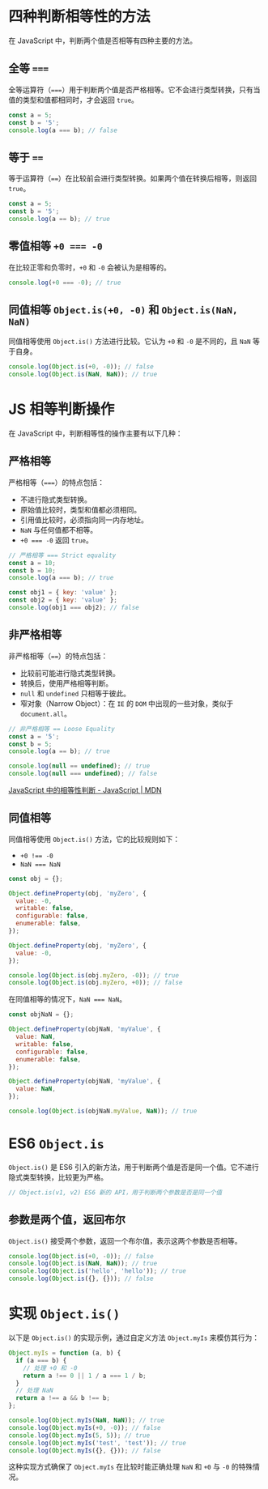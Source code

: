 # 四种判断相等性的方法

在 JavaScript 中，判断两个值是否相等有四种主要的方法。

## 全等 `===`

全等运算符（`===`）用于判断两个值是否严格相等。它不会进行类型转换，只有当值的类型和值都相同时，才会返回 `true`。

```javascript
const a = 5;
const b = '5';
console.log(a === b); // false
```

## 等于 `==`

等于运算符（`==`）在比较前会进行类型转换。如果两个值在转换后相等，则返回 `true`。

```javascript
const a = 5;
const b = '5';
console.log(a == b); // true
```

## 零值相等 `+0 === -0`

在比较正零和负零时，`+0` 和 `-0` 会被认为是相等的。

```javascript
console.log(+0 === -0); // true
```

## 同值相等 `Object.is(+0, -0)` 和 `Object.is(NaN, NaN)`

同值相等使用 `Object.is()` 方法进行比较。它认为 `+0` 和 `-0` 是不同的，且 `NaN` 等于自身。

```javascript
console.log(Object.is(+0, -0)); // false
console.log(Object.is(NaN, NaN)); // true
```

# JS 相等判断操作

在 JavaScript 中，判断相等性的操作主要有以下几种：

## 严格相等

严格相等（`===`）的特点包括：

- 不进行隐式类型转换。
- 原始值比较时，类型和值都必须相同。
- 引用值比较时，必须指向同一内存地址。
- `NaN` 与任何值都不相等。
- `+0 === -0` 返回 `true`。

```javascript
// 严格相等 === Strict equality
const a = 10;
const b = 10;
console.log(a === b); // true

const obj1 = { key: 'value' };
const obj2 = { key: 'value' };
console.log(obj1 === obj2); // false
```

## 非严格相等

非严格相等（`==`）的特点包括：

- 比较前可能进行隐式类型转换。
- 转换后，使用严格相等判断。
- `null` 和 `undefined` 只相等于彼此。
- 窄对象（Narrow Object）：在 `IE` 的 `DOM` 中出现的一些对象，类似于 `document.all`。

```javascript
// 非严格相等 == Loose Equality
const a = '5';
const b = 5;
console.log(a == b); // true

console.log(null == undefined); // true
console.log(null === undefined); // false
```

[JavaScript 中的相等性判断 - JavaScript | MDN](https://developer.mozilla.org/zh-CN/docs/Web/JavaScript/Equality_comparisons_and_sameness)

## 同值相等

同值相等使用 `Object.is()` 方法，它的比较规则如下：

- `+0 !== -0`
- `NaN === NaN`

```javascript
const obj = {};

Object.defineProperty(obj, 'myZero', {
  value: -0,
  writable: false,
  configurable: false,
  enumerable: false,
});

Object.defineProperty(obj, 'myZero', {
  value: -0,
});

console.log(Object.is(obj.myZero, -0)); // true
console.log(Object.is(obj.myZero, +0)); // false
```

在同值相等的情况下，`NaN === NaN`。

```javascript
const objNaN = {};

Object.defineProperty(objNaN, 'myValue', {
  value: NaN,
  writable: false,
  configurable: false,
  enumerable: false,
});

Object.defineProperty(objNaN, 'myValue', {
  value: NaN,
});

console.log(Object.is(objNaN.myValue, NaN)); // true
```

# ES6 `Object.is`

`Object.is()` 是 ES6 引入的新方法，用于判断两个值是否是同一个值。它不进行隐式类型转换，比较更为严格。

```javascript
// Object.is(v1, v2) ES6 新的 API，用于判断两个参数是否是同一个值
```

## 参数是两个值，返回布尔

`Object.is()` 接受两个参数，返回一个布尔值，表示这两个参数是否相等。

```javascript
console.log(Object.is(+0, -0)); // false
console.log(Object.is(NaN, NaN)); // true
console.log(Object.is('hello', 'hello')); // true
console.log(Object.is({}, {})); // false
```

# 实现 `Object.is()`

以下是 `Object.is()` 的实现示例，通过自定义方法 `Object.myIs` 来模仿其行为：

```javascript
Object.myIs = function (a, b) {
  if (a === b) {
    // 处理 +0 和 -0
    return a !== 0 || 1 / a === 1 / b;
  }
  // 处理 NaN
  return a !== a && b !== b;
};

console.log(Object.myIs(NaN, NaN)); // true
console.log(Object.myIs(+0, -0)); // false
console.log(Object.myIs(5, 5)); // true
console.log(Object.myIs('test', 'test')); // true
console.log(Object.myIs({}, {})); // false
```

这种实现方式确保了 `Object.myIs` 在比较时能正确处理 `NaN` 和 `+0` 与 `-0` 的特殊情况。
